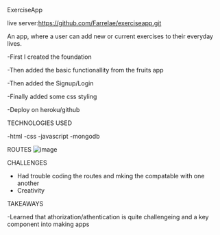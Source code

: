 ExerciseApp

live server:https://github.com/Farrelae/exerciseapp.git

An app, where a user can add new or current exercises to their everyday lives.

-First I created the foundation

-Then added the basic functionallity from the fruits app

-Then added the Signup/Login

-Finally added some css styling

-Deploy on heroku/github


TECHNOLOGIES USED

-html
-css
-javascript
-mongodb

ROUTES
![image](https://user-images.githubusercontent.com/78036860/115477556-2e9bb700-a212-11eb-9091-02bd432f544f.png)


CHALLENGES

- Had trouble coding the routes and mking the compatable with one another
- Creativity


TAKEAWAYS

-Learned that athorization/athentication is quite challengeing and a key component into making apps
